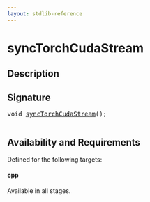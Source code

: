 ```yaml
---
layout: stdlib-reference
---
```


# syncTorchCudaStream

## Description





## Signature 

<pre>
<span class="code_keyword">void</span> <a href="synctorchcudastream-49d.html">syncTorchCudaStream</a>();

</pre>

## Availability and Requirements

Defined for the following targets:

#### cpp
Available in all stages.




